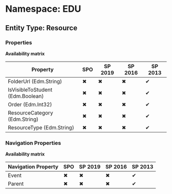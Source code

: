 # Namespace: EDU

## Entity Type: Resource

### Properties

**Availability matrix**

Property | SPO | SP 2019 | SP 2016 | SP 2013
----------|-----|---------|---------|--------
FolderUrl (Edm.String) | ✖ | ✖ | ✖ | ✔
IsVisibleToStudent (Edm.Boolean) | ✖ | ✖ | ✖ | ✔
Order (Edm.Int32) | ✖ | ✖ | ✖ | ✔
ResourceCategory (Edm.String) | ✖ | ✖ | ✖ | ✔
ResourceType (Edm.String) | ✖ | ✖ | ✖ | ✔

### Navigation Properties

**Availability matrix**

Navigation Property | SPO | SP 2019 | SP 2016 | SP 2013
----------|-----|---------|---------|--------
Event | ✖ | ✖ | ✖ | ✔
Parent | ✖ | ✖ | ✖ | ✔
